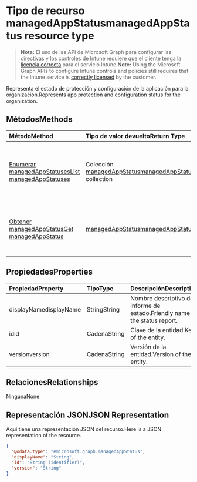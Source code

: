 # <a name="managedappstatus-resource-type"></a><span data-ttu-id="6fcb6-101">Tipo de recurso managedAppStatus</span><span class="sxs-lookup"><span data-stu-id="6fcb6-101">managedAppStatus resource type</span></span>

> <span data-ttu-id="6fcb6-102">**Nota:** El uso de las API de Microsoft Graph para configurar las directivas y los controles de Intune requiere que el cliente tenga la [licencia correcta](https://go.microsoft.com/fwlink/?linkid=839381) para el servicio Intune.</span><span class="sxs-lookup"><span data-stu-id="6fcb6-102">**Note:** Using the Microsoft Graph APIs to configure Intune controls and policies still requires that the Intune service is [correctly licensed](https://go.microsoft.com/fwlink/?linkid=839381) by the customer.</span></span>

<span data-ttu-id="6fcb6-103">Representa el estado de protección y configuración de la aplicación para la organización.</span><span class="sxs-lookup"><span data-stu-id="6fcb6-103">Represents app protection and configuration status for the organization.</span></span>
## <a name="methods"></a><span data-ttu-id="6fcb6-104">Métodos</span><span class="sxs-lookup"><span data-stu-id="6fcb6-104">Methods</span></span>
|<span data-ttu-id="6fcb6-105">Método</span><span class="sxs-lookup"><span data-stu-id="6fcb6-105">Method</span></span>|<span data-ttu-id="6fcb6-106">Tipo de valor devuelto</span><span class="sxs-lookup"><span data-stu-id="6fcb6-106">Return Type</span></span>|<span data-ttu-id="6fcb6-107">Descripción</span><span class="sxs-lookup"><span data-stu-id="6fcb6-107">Description</span></span>|
|:---|:---|:---|
|[<span data-ttu-id="6fcb6-108">Enumerar managedAppStatuses</span><span class="sxs-lookup"><span data-stu-id="6fcb6-108">List managedAppStatuses</span></span>](../api/intune_mam_managedappstatus_list.md)|<span data-ttu-id="6fcb6-109">Colección [managedAppStatus](../resources/intune_mam_managedappstatus.md)</span><span class="sxs-lookup"><span data-stu-id="6fcb6-109">[managedAppStatus](../resources/intune_mam_managedappstatus.md) collection</span></span>|<span data-ttu-id="6fcb6-110">Enumere las propiedades y las relaciones de los objetos [managedAppStatus](../resources/intune_mam_managedappstatus.md).</span><span class="sxs-lookup"><span data-stu-id="6fcb6-110">List properties and relationships of the [managedAppStatus](../resources/intune_mam_managedappstatus.md) objects.</span></span>|
|[<span data-ttu-id="6fcb6-111">Obtener managedAppStatus</span><span class="sxs-lookup"><span data-stu-id="6fcb6-111">Get managedAppStatus</span></span>](../api/intune_mam_managedappstatus_get.md)|[<span data-ttu-id="6fcb6-112">managedAppStatus</span><span class="sxs-lookup"><span data-stu-id="6fcb6-112">managedAppStatus</span></span>](../resources/intune_mam_managedappstatus.md)|<span data-ttu-id="6fcb6-113">Lea las propiedades y las relaciones del objeto [managedAppStatus](../resources/intune_mam_managedappstatus.md).</span><span class="sxs-lookup"><span data-stu-id="6fcb6-113">Read properties and relationships of the [managedAppStatus](../resources/intune_mam_managedappstatus.md) object.</span></span>|

## <a name="properties"></a><span data-ttu-id="6fcb6-114">Propiedades</span><span class="sxs-lookup"><span data-stu-id="6fcb6-114">Properties</span></span>
|<span data-ttu-id="6fcb6-115">Propiedad</span><span class="sxs-lookup"><span data-stu-id="6fcb6-115">Property</span></span>|<span data-ttu-id="6fcb6-116">Tipo</span><span class="sxs-lookup"><span data-stu-id="6fcb6-116">Type</span></span>|<span data-ttu-id="6fcb6-117">Descripción</span><span class="sxs-lookup"><span data-stu-id="6fcb6-117">Description</span></span>|
|:---|:---|:---|
|<span data-ttu-id="6fcb6-118">displayName</span><span class="sxs-lookup"><span data-stu-id="6fcb6-118">displayName</span></span>|<span data-ttu-id="6fcb6-119">String</span><span class="sxs-lookup"><span data-stu-id="6fcb6-119">String</span></span>|<span data-ttu-id="6fcb6-120">Nombre descriptivo del informe de estado.</span><span class="sxs-lookup"><span data-stu-id="6fcb6-120">Friendly name of the status report.</span></span>|
|<span data-ttu-id="6fcb6-121">id</span><span class="sxs-lookup"><span data-stu-id="6fcb6-121">id</span></span>|<span data-ttu-id="6fcb6-122">Cadena</span><span class="sxs-lookup"><span data-stu-id="6fcb6-122">String</span></span>|<span data-ttu-id="6fcb6-123">Clave de la entidad.</span><span class="sxs-lookup"><span data-stu-id="6fcb6-123">Key of the entity.</span></span>|
|<span data-ttu-id="6fcb6-124">version</span><span class="sxs-lookup"><span data-stu-id="6fcb6-124">version</span></span>|<span data-ttu-id="6fcb6-125">Cadena</span><span class="sxs-lookup"><span data-stu-id="6fcb6-125">String</span></span>|<span data-ttu-id="6fcb6-126">Versión de la entidad.</span><span class="sxs-lookup"><span data-stu-id="6fcb6-126">Version of the entity.</span></span>|

## <a name="relationships"></a><span data-ttu-id="6fcb6-127">Relaciones</span><span class="sxs-lookup"><span data-stu-id="6fcb6-127">Relationships</span></span>
<span data-ttu-id="6fcb6-128">Ninguna</span><span class="sxs-lookup"><span data-stu-id="6fcb6-128">None</span></span>
## <a name="json-representation"></a><span data-ttu-id="6fcb6-129">Representación JSON</span><span class="sxs-lookup"><span data-stu-id="6fcb6-129">JSON Representation</span></span>
<span data-ttu-id="6fcb6-130">Aquí tiene una representación JSON del recurso.</span><span class="sxs-lookup"><span data-stu-id="6fcb6-130">Here is a JSON representation of the resource.</span></span>
<!--{
  "blockType": "resource",
  "baseType": "microsoft.graph.entity",
  "keyProperty": "id",
  "@odata.type": "microsoft.graph.managedAppStatus"
}-->
``` json
{
  "@odata.type": "#microsoft.graph.managedAppStatus",
  "displayName": "String",
  "id": "String (identifier)",
  "version": "String"
}
```








